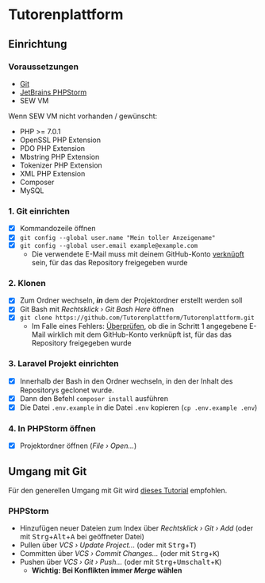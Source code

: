 # Tutorenplattform

## Einrichtung

### Voraussetzungen

- [Git](https://git-scm.com/)
- [JetBrains PHPStorm](https://www.jetbrains.com/phpstorm/download/)
- SEW VM

Wenn SEW VM nicht vorhanden / gewünscht:
* PHP >= 7.0.1
* OpenSSL PHP Extension
* PDO PHP Extension
* Mbstring PHP Extension
* Tokenizer PHP Extension
* XML PHP Extension
* Composer
* MySQL

### 1. Git einrichten

- [x] Kommandozeile öffnen
- [x] ```git config --global user.name "Mein toller Anzeigename"```
- [x] ```git config --global user.email example@example.com```
  - Die verwendete E-Mail muss mit deinem GitHub-Konto [verknüpft](https://github.com/settings/emails) sein, für das das Repository freigegeben wurde

### 2. Klonen

- [x] Zum Ordner wechseln, **_in_** dem der Projektordner erstellt werden soll
- [x] Git Bash mit *Rechtsklick › Git Bash Here* öffnen
- [x] ```git clone https://github.com/Tutorenplattform/Tutorenplattform.git```
  - Im Falle eines Fehlers: [Überprüfen](https://github.com/settings/emails), ob die in Schritt 1 angegebene E-Mail wirklich mit dem GitHub-Konto verknüpft ist, für das das Repository freigegeben wurde

### 3. Laravel Projekt einrichten

- [x] Innerhalb der Bash in den Ordner wechseln, in den der Inhalt des Repositorys geclonet wurde.
- [x] Dann den Befehl ```composer install``` ausführen
- [x] Die Datei ```.env.example``` in die Datei ```.env``` kopieren (```cp .env.example .env```)

### 4. In PHPStorm öffnen

- [x] Projektordner öffnen (*File › Open...*)

## Umgang mit Git

Für den generellen Umgang mit Git wird [dieses Tutorial](https://rogerdudler.github.io/git-guide/index.de.html) empfohlen.

### PHPStorm

- Hinzufügen neuer Dateien zum Index über *Rechtsklick › Git › Add* (oder mit <kbd>Strg</kbd>+<kbd>Alt</kbd>+<kbd>A</kbd> bei geöffneter Datei)
- Pullen über *VCS › Update Project...* (oder mit <kbd>Strg</kbd>+<kbd>T</kbd>)
- Committen über *VCS › Commit Changes...* (oder mit <kbd>Strg</kbd>+<kbd>K</kbd>)
- Pushen über *VCS › Git › Push...* (oder mit <kbd>Strg</kbd>+<kbd>Umschalt</kbd>+<kbd>K</kbd>)
  - **Wichtig: Bei Konflikten immer _Merge_ wählen**
